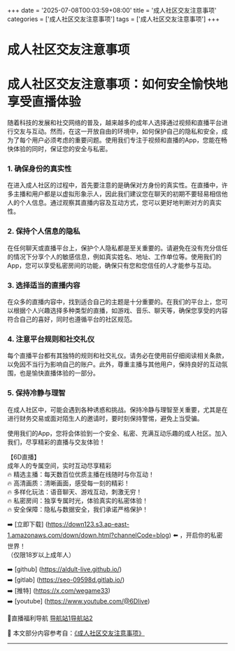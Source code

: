 +++
date = '2025-07-08T00:03:59+08:00'
title = '成人社区交友注意事项'
categories = ['成人社区交友注意事项']
tags = ['成人社区交友注意事项']
+++

# 成人社区交友注意事项

# 成人社区交友注意事项：如何安全愉快地享受直播体验

随着科技的发展和社交网络的普及，越来越多的成年人选择通过视频和直播平台进行交友与互动。然而，在这一开放自由的环境中，如何保护自己的隐私和安全，成为了每个用户必须考虑的重要问题。使用我们专注于视频和直播的App，您能在畅快体验的同时，保证您的安全与私密。

### 1. 确保身份的真实性

在进入成人社区的过程中，首先要注意的是确保对方身份的真实性。在直播中，许多主播和用户都是以虚拟形象示人，因此我们建议您在聊天的初期不要轻易相信他人的个人信息。通过观察其直播内容及互动方式，您可以更好地判断对方的真实性。

### 2. 保持个人信息的隐私

在任何聊天或直播平台上，保护个人隐私都是至关重要的。请避免在没有充分信任的情况下分享个人的敏感信息，例如真实姓名、地址、工作单位等。使用我们的App，您可以享受私密房间的功能，确保只有您和您信任的人才能参与互动。

### 3. 选择适当的直播内容

在众多的直播内容中，找到适合自己的主题是十分重要的。在我们的平台上，您可以根据个人兴趣选择多种类型的直播，如游戏、音乐、聊天等，确保您享受的内容符合自己的喜好，同时也遵循平台的社区规范。

### 4. 注意平台规则和社交礼仪

每个直播平台都有其独特的规则和社交礼仪。请务必在使用前仔细阅读相关条款，以免因不当行为影响自己的账户。此外，尊重主播与其他用户，保持良好的互动氛围，也是愉快直播体验的一部分。

### 5. 保持冷静与理智

在成人社区中，可能会遇到各种诱惑和挑战。保持冷静与理智至关重要，尤其是在进行财务交易或面对陌生人的邀请时，要时刻保持警惕，避免上当受骗。

使用我们的App，您将会体验到一个安全、私密、充满互动乐趣的成人社区。加入我们，尽享精彩的直播与交友体验！

【6D直播】  
成年人的专属空间，实时互动尽享精彩  
🔥 精选主播：每天数百位优质主播在线随时与你互动！  
🔥 高清画质：清晰画面，感受每一刻的精彩！  
🔥 多样化玩法：语音聊天、游戏互动，刺激无穷！  
🔥 私密房间：独享专属时光，体验真实的私密体验！  
🔥 安全保障：隐私与数据安全，我们承诺严格保护！  

➡️ [立即下载] (https://down123.s3.ap-east-1.amazonaws.com/down/down.html?channelCode=blog) ⬅️ ，开启你的私密世界！  
（仅限18岁以上成年人）

➡️ [github] (https://aldult-live.github.io/)  
➡️ [gitlab] (https://seo-09598d.gitlab.io/)  
➡️ [推特] (https://x.com/wegame33)  
➡️ [youtube] (https://www.youtube.com/@6Dlive)  

🔞直播福利导航 [导航站1](https://webstack-86085a.gitlab.io/)[导航站2](https://onlygit123-2.github.io/)


📘 本文部分内容参考自：[《成人社区交友注意事项》](https://github.com/xiaohongmaozhibozuixin/live)

---
